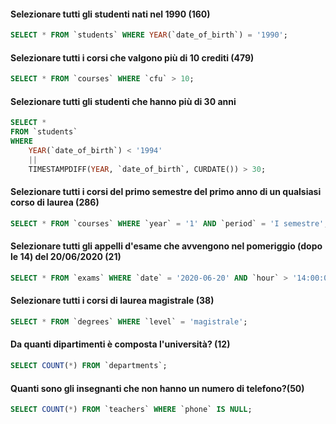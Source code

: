 #### Selezionare tutti gli studenti nati nel 1990 (160)

```SQL
SELECT * FROM `students` WHERE YEAR(`date_of_birth`) = '1990';
```

#### Selezionare tutti i corsi che valgono più di 10 crediti (479)

```SQL
SELECT * FROM `courses` WHERE `cfu` > 10;
```

#### Selezionare tutti gli studenti che hanno più di 30 anni

```SQL
SELECT *
FROM `students`
WHERE
    YEAR(`date_of_birth`) < '1994'
    ||
    TIMESTAMPDIFF(YEAR, `date_of_birth`, CURDATE()) > 30;
```

#### Selezionare tutti i corsi del primo semestre del primo anno di un qualsiasi corso di laurea (286)

```SQL
SELECT * FROM `courses` WHERE `year` = '1' AND `period` = 'I semestre';
```

#### Selezionare tutti gli appelli d'esame che avvengono nel pomeriggio (dopo le 14) del 20/06/2020 (21)

```SQL
SELECT * FROM `exams` WHERE `date` = '2020-06-20' AND `hour` > '14:00:00';
```

#### Selezionare tutti i corsi di laurea magistrale (38)

```SQL
SELECT * FROM `degrees` WHERE `level` = 'magistrale';
```

#### Da quanti dipartimenti è composta l'università? (12)

```SQL
SELECT COUNT(*) FROM `departments`;
```

#### Quanti sono gli insegnanti che non hanno un numero di telefono?(50)

```SQL
SELECT COUNT(*) FROM `teachers` WHERE `phone` IS NULL;
```
